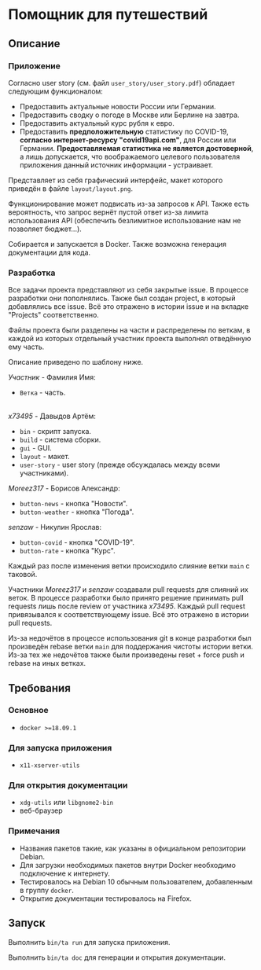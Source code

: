 # Помощник для путешествий

## Описание

### Приложение

Согласно user story (см. файл `user_story/user_story.pdf`) обладает следующим функционалом:
* Предоставить актуальные новости России или Германии.
* Предоставить сводку о погоде в Москве или Берлине на завтра.
* Предоставить актуальный курс рубля к евро.
* Предоставить **предположительную** статистику по COVID-19, **согласно интернет-ресурсу "covid19api.com"**, для России или Германии. **Предоставляемая статистика не является достоверной**, а лишь допускается, что воображаемого целевого пользователя приложения данный источник информации - устраивает.

Представляет из себя графический интерфейс, макет которого приведён в файле `layout/layout.png`.

Функционирование может подвисать из-за запросов к API. Также есть вероятность, что запрос вернёт пустой ответ из-за лимита использования API (обеспечить безлимитное использование нам не позволяет бюджет...).

Собирается и запускается в Docker. Также возможна генерация документации для кода.

### Разработка

Все задачи проекта представляют из себя закрытые issue. В процессе разработки они пополнялись. Также был создан project, в который добавлялись все issue. Всё это отражено в истории issue и на вкладке "Projects" соответственно.

Файлы проекта были разделены на части и распределены по веткам, в каждой из которых отдельный участник проекта выполнял отведённую ему часть.

Описание приведено по шаблону ниже.

_Участник_ - Фамилия Имя:
* `Ветка` - часть.

\
_x73495_ - Давыдов Артём:
* `bin` - скрипт запуска.
* `build` - система сборки.
* `gui` - GUI.
* `layout` - макет.
* `user-story` - user story (прежде обсуждалась между всеми участниками).

_Moreez317_ - Борисов Александр:
* `button-news` - кнопка "Новости".
* `button-weather` - кнопка "Погода".

_senzaw_ - Никулин Ярослав:
* `button-covid` - кнопка "COVID-19".
* `button-rate` - кнопка "Курс".

Каждый раз после изменения ветки происходило слияние ветки `main` с таковой.

Участники _Moreez317_ и _senzaw_ создавали pull requests для слияний их веток. В процессе разработки было принято решение принимать pull requests лишь после review от участника _x73495_. Каждый pull request привязывался к соответствующему issue. Всё это отражено в истории pull requests.

Из-за недочётов в процессе использования git в конце разработки был произведён rebase ветки `main` для поддержания чистоты истории ветки. Из-за тех же недочётов также были произведены reset + force push и rebase на иных ветках.

## Требования

### Основное
* `docker >=18.09.1`

### Для запуска приложения
* `x11-xserver-utils`

### Для открытия документации
* `xdg-utils` или `libgnome2-bin`
* веб-браузер

### Примечания
* Названия пакетов такие, как указаны в официальном репозитории Debian.
* Для загрузки необходимых пакетов внутри Docker необходимо подключение к интернету.
* Тестировалось на Debian 10 обычным пользователем, добавленным в группу `docker`.
* Открытие документации тестировалось на Firefox.

## Запуск

Выполнить `bin/ta run` для запуска приложения.

Выполнить `bin/ta doc` для генерации и открытия документации.

